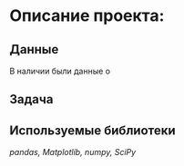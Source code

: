 # Описание проекта: 

## Данные

В наличии были данные о 
## Задача



## Используемые библиотеки
*pandas, Matplotlib, numpy, SciPy*
